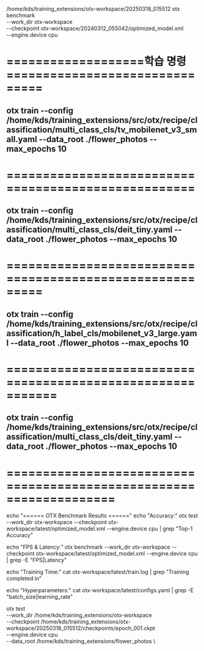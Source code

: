 /home/kds/training_extensions/otx-workspace/20250318_015512
otx benchmark \
    --work_dir otx-workspace \
    --checkpoint otx-workspace/20240312_055042/optimized_model.xml \
    --engine.device cpu


# ===================학습 명령===============================
## otx train --config /home/kds/training_extensions/src/otx/recipe/classification/multi_class_cls/tv_mobilenet_v3_small.yaml --data_root ./flower_photos --max_epochs 10

# ====================================================

## otx train --config /home/kds/training_extensions/src/otx/recipe/classification/multi_class_cls/deit_tiny.yaml --data_root ./flower_photos --max_epochs 10

# =========================================================

## otx train --config /home/kds/training_extensions/src/otx/recipe/classification/h_label_cls/mobilenet_v3_large.yaml --data_root ./flower_photos --max_epochs 10 

# ===========================================================

## otx train --config /home/kds/training_extensions/src/otx/recipe/classification/multi_class_cls/deit_tiny.yaml --data_root ./flower_photos --max_epochs 10

# ===================================================================
echo "====== OTX Benchmark Results ======"
echo "Accuracy:"
otx test --work_dir otx-workspace --checkpoint otx-workspace/latest/optimized_model.xml --engine.device cpu | grep "Top-1 Accuracy"

echo "FPS & Latency:"
otx benchmark --work_dir otx-workspace --checkpoint otx-workspace/latest/optimized_model.xml --engine.device cpu | grep -E "FPS|Latency"

echo "Training Time:"
cat otx-workspace/latest/train.log | grep "Training completed in"

echo "Hyperparameters:"
cat otx-workspace/latest/configs.yaml | grep -E "batch_size|learning_rate"






otx test \
    --work_dir /home/kds/training_extensions/otx-workspace \
    --checkpoint /home/kds/training_extensions/otx-workspace/20250318_015512/checkpoints/epoch_001.ckpt \
    --engine.device cpu \
    --data_root /home/kds/training_extensions/flower_photos \


